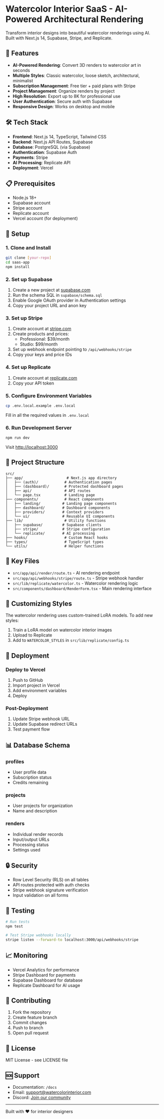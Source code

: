 # Watercolor Interior SaaS - AI-Powered Architectural Rendering

Transform interior designs into beautiful watercolor renderings using AI. Built with Next.js 14, Supabase, Stripe, and Replicate.

## 🚀 Features

- **AI-Powered Rendering**: Convert 3D renders to watercolor art in seconds
- **Multiple Styles**: Classic watercolor, loose sketch, architectural, minimalist
- **Subscription Management**: Free tier + paid plans with Stripe
- **Project Management**: Organize renders by project
- **High Resolution**: Export up to 8K for professional use
- **User Authentication**: Secure auth with Supabase
- **Responsive Design**: Works on desktop and mobile

## 🛠️ Tech Stack

- **Frontend**: Next.js 14, TypeScript, Tailwind CSS
- **Backend**: Next.js API Routes, Supabase
- **Database**: PostgreSQL (via Supabase)
- **Authentication**: Supabase Auth
- **Payments**: Stripe
- **AI Processing**: Replicate API
- **Deployment**: Vercel

## 📋 Prerequisites

- Node.js 18+
- Supabase account
- Stripe account
- Replicate account
- Vercel account (for deployment)

## 🔧 Setup

### 1. Clone and Install

```bash
git clone [your-repo]
cd saas-app
npm install
```

### 2. Set up Supabase

1. Create a new project at [supabase.com](https://supabase.com)
2. Run the schema SQL in `supabase/schema.sql`
3. Enable Google OAuth provider in Authentication settings
4. Copy your project URL and anon key

### 3. Set up Stripe

1. Create account at [stripe.com](https://stripe.com)
2. Create products and prices:
   - Professional: $39/month
   - Studio: $99/month
3. Set up webhook endpoint pointing to `/api/webhooks/stripe`
4. Copy your keys and price IDs

### 4. Set up Replicate

1. Create account at [replicate.com](https://replicate.com)
2. Copy your API token

### 5. Configure Environment Variables

```bash
cp .env.local.example .env.local
```

Fill in all the required values in `.env.local`

### 6. Run Development Server

```bash
npm run dev
```

Visit [http://localhost:3000](http://localhost:3000)

## 📁 Project Structure

```
src/
├── app/                    # Next.js app directory
│   ├── (auth)/            # Authentication pages
│   ├── (dashboard)/       # Protected dashboard pages
│   ├── api/               # API routes
│   └── page.tsx           # Landing page
├── components/            # React components
│   ├── landing/          # Landing page components
│   ├── dashboard/        # Dashboard components
│   ├── providers/        # Context providers
│   └── ui/               # Reusable UI components
├── lib/                   # Utility functions
│   ├── supabase/         # Supabase clients
│   ├── stripe/           # Stripe configuration
│   └── replicate/        # AI processing
├── hooks/                 # Custom React hooks
├── types/                 # TypeScript types
└── utils/                 # Helper functions
```

## 🔑 Key Files

- `src/app/api/render/route.ts` - AI rendering endpoint
- `src/app/api/webhooks/stripe/route.ts` - Stripe webhook handler
- `src/lib/replicate/watercolor.ts` - Watercolor rendering logic
- `src/components/dashboard/RenderForm.tsx` - Main rendering interface

## 🎨 Customizing Styles

The watercolor rendering uses custom-trained LoRA models. To add new styles:

1. Train a LoRA model on watercolor interior images
2. Upload to Replicate
3. Add to `WATERCOLOR_STYLES` in `src/lib/replicate/config.ts`

## 🚀 Deployment

### Deploy to Vercel

1. Push to GitHub
2. Import project in Vercel
3. Add environment variables
4. Deploy

### Post-Deployment

1. Update Stripe webhook URL
2. Update Supabase redirect URLs
3. Test payment flow

## 📊 Database Schema

### profiles
- User profile data
- Subscription status
- Credits remaining

### projects
- User projects for organization
- Name and description

### renders
- Individual render records
- Input/output URLs
- Processing status
- Settings used

## 🔒 Security

- Row Level Security (RLS) on all tables
- API routes protected with auth checks
- Stripe webhook signature verification
- Input validation on all forms

## 🧪 Testing

```bash
# Run tests
npm test

# Test Stripe webhooks locally
stripe listen --forward-to localhost:3000/api/webhooks/stripe
```

## 📈 Monitoring

- Vercel Analytics for performance
- Stripe Dashboard for payments
- Supabase Dashboard for database
- Replicate Dashboard for AI usage

## 🤝 Contributing

1. Fork the repository
2. Create feature branch
3. Commit changes
4. Push to branch
5. Open pull request

## 📄 License

MIT License - see LICENSE file

## 🆘 Support

- Documentation: `/docs`
- Email: support@watercolorinterior.com
- Discord: [Join our community](#)

---

Built with ❤️ for interior designers
